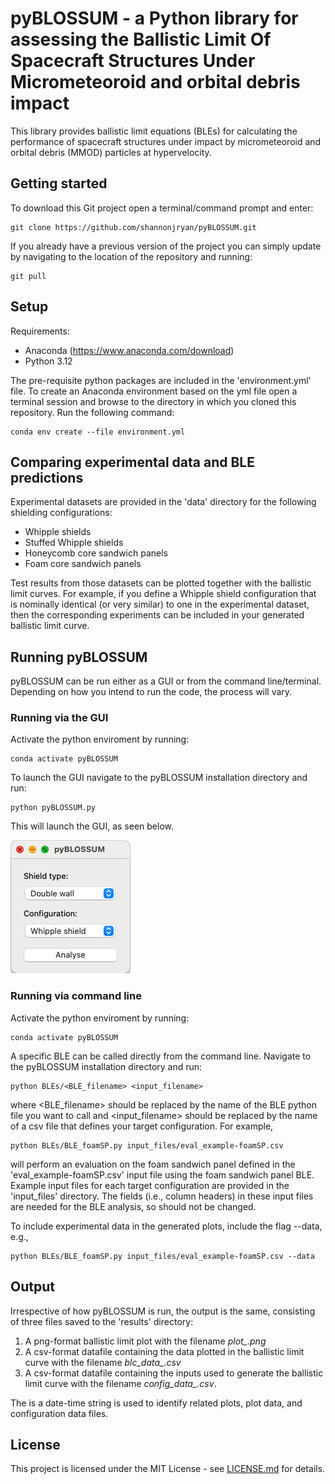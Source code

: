 # pyBLOSSUM - a Python library for assessing the Ballistic Limit Of Spacecraft Structures Under Micrometeoroid and orbital debris impact

This library provides ballistic limit equations (BLEs) for calculating the performance of spacecraft structures under impact by micrometeoroid and orbital debris (MMOD) particles at hypervelocity.

## Getting started
To download this Git project open a terminal/command prompt and enter:
```
git clone https://github.com/shannonjryan/pyBLOSSUM.git
```
If you already have a previous version of the project you can simply update by navigating to the location of the repository and running:
```
git pull
```
## Setup
Requirements:
- Anaconda (https://www.anaconda.com/download)
- Python 3.12
	
The pre-requisite python packages are included in the 'environment.yml' file. To create an Anaconda environment based on the yml file open a terminal session and browse to the directory in which you cloned this repository. Run the following command:
```
conda env create --file environment.yml
```

## Comparing experimental data and BLE predictions
Experimental datasets are provided in the 'data' directory for the following shielding configurations:
* Whipple shields
* Stuffed Whipple shields
* Honeycomb core sandwich panels
* Foam core sandwich panels

Test results from those datasets can be plotted together with the ballistic limit curves. For example, if you define a Whipple shield configuration that is nominally identical (or very similar) to one in the experimental dataset, then the corresponding experiments can be included in your generated ballistic limit curve. 

## Running pyBLOSSUM
pyBLOSSUM can be run either as a GUI or from the command line/terminal. Depending on how you intend to run the code, the process will vary.

### Running via the GUI
Activate the python enviroment by running:
```
conda activate pyBLOSSUM
```

To launch the GUI navigate to the pyBLOSSUM installation directory and run:
```
python pyBLOSSUM.py
```
This will launch the GUI, as seen below.

![pyBLOSSUM GUI](doc/pyBLOSSUM_GUI.png "pyBLOSSUM GUI")

### Running via command line
Activate the python enviroment by running:
```
conda activate pyBLOSSUM
```
A specific BLE can be called directly from the command line. Navigate to the pyBLOSSUM installation directory and run:
```
python BLEs/<BLE_filename> <input_filename> 
```
where <BLE_filename> should be replaced by the name of the BLE python file you want to call and <input_filename> should be replaced by the name of a csv file that defines your target configuration. For example,
```
python BLEs/BLE_foamSP.py input_files/eval_example-foamSP.csv
```
will perform an evaluation on the foam sandwich panel defined in the 'eval_example-foamSP.csv' input file using the foam sandwich panel BLE. Example input files for each target configuration are provided in the 'input_files' directory. The fields (i.e., column headers) in these input files are needed for the BLE analysis, so should not be changed.

To include experimental data in the generated plots, include the flag --data, e.g.,
```
python BLEs/BLE_foamSP.py input_files/eval_example-foamSP.csv --data
```

## Output
Irrespective of how pyBLOSSUM is run, the output is the same, consisting of three files saved to the 'results' directory:
1. A png-format ballistic limit plot with the filename *plot_<identifier>.png*
2. A csv-format datafile containing the data plotted in the ballistic limit curve with the filename *blc_data_<identifier>.csv*
3. A csv-format datafile containing the inputs used to generate the ballistic limit curve with the filename *config_data_<identifier>.csv*.

The <identifier> is a date-time string is used to identify related plots, plot data, and configuration data files.


## License
This project is licensed under the MIT License - see [LICENSE.md](LICENSE.md) for details.


